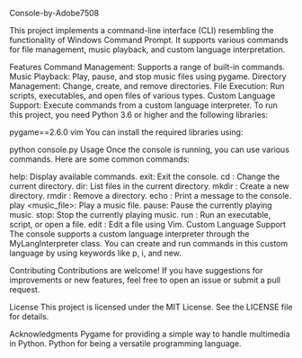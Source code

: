 Console-by-Adobe7508



This project implements a command-line interface (CLI) resembling the functionality of Windows Command Prompt. It supports various commands for file management, music playback, and custom language interpretation.

Features
Command Management: Supports a range of built-in commands.
Music Playback: Play, pause, and stop music files using pygame.
Directory Management: Change, create, and remove directories.
File Execution: Run scripts, executables, and open files of various types.
Custom Language Support: Execute commands from a custom language interpreter.
To run this project, you need Python 3.6 or higher and the following libraries:

pygame==2.6.0
vim
You can install the required libraries using:

python console.py
Usage
Once the console is running, you can use various commands. Here are some common commands:

help: Display available commands.
exit: Exit the console.
cd <directory>: Change the current directory.
dir: List files in the current directory.
mkdir <directory>: Create a new directory.
rmdir <directory>: Remove a directory.
echo <message>: Print a message to the console.
play <music_file>: Play a music file.
pause: Pause the currently playing music.
stop: Stop the currently playing music.
run <file>: Run an executable, script, or open a file.
edit <filename>: Edit a file using Vim.
Custom Language Support
The console supports a custom language interpreter through the MyLangInterpreter class. You can create and run commands in this custom language by using keywords like p, i, and new.

Contributing
Contributions are welcome! If you have suggestions for improvements or new features, feel free to open an issue or submit a pull request.

License
This project is licensed under the MIT License. See the LICENSE file for details.

Acknowledgments
Pygame for providing a simple way to handle multimedia in Python.
Python for being a versatile programming language.
